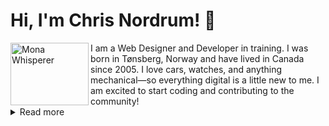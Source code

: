 # Hi, I'm Chris Nordrum! 👋
<img align="left" width="125" height="100" alt="Mona Whisperer" src="https://github.com/images/mona-whisper.gif"/>
I am a Web Designer and Developer in training. I was born in Tønsberg, Norway and have lived in Canada since 2005. I love cars, watches, and anything mechanical—so everything digital is a little new to me. I am excited to start coding and contributing to the community!
<details>
  <summary>Read more</summary>
  <br>
  
- 🔭 I’m currently working on my Interactive Design Diploma at SAIT.
- 🌱 I’m currently learning HTML5, CSS, JavaScript, and Version Control.
- 📫 How to reach me: [@nordrumdesigns](https://www.instagram.com/nordrumdesigns/)
- 🌐 My portfolio: [Chris Nordrum's portfolio](https://chrisnordrum.com/)
  
</details>

<!--
**NordrumDesigns/NordrumDesigns** is a ✨ _special_ ✨ repository because its `README.md` (this file) appears on your GitHub profile.

Here are some ideas to get you started:

- 🔭 I’m currently working on ...
- 🌱 I’m currently learning ...
- 👯 I’m looking to collaborate on ...
- 🤔 I’m looking for help with ...
- 💬 Ask me about ...
- 📫 How to reach me: ...
- 😄 Pronouns: ...
- ⚡ Fun fact: ...
-->

